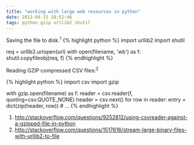 ```yaml
---
title: "working with large web resources in python"
date: 2013-04-15 18:52:46
tags: python gzip urllib2 shutil
---
```


<p>
Saving the file to disk.<sup>1</sup>
{% highlight python %}
import urllib2
import shutil

req = urllib2.urlopen(url)
with open(filename, 'wb') as f:
  shutil.copyfileobj(req, f)
{% endhighlight %}
</p>

<p>
Reading GZIP compressed CSV files:<sup>2</sup>

{% highlight python %}
import csv
import gzip

with gzip.open(filename) as f:
  reader = csv.reader(f, quoting=csv.QUOTE_NONE)
  header = csv.next()
  for row in reader:
    entry = dict(zip(header, row))
    # ...
{% endhighlight %}
</p>

<p>
<ol>
<li>
<a href="http://stackoverflow.com/questions/9252812/using-csvreader-against-a-gzipped-file-in-python">http://stackoverflow.com/questions/9252812/using-csvreader-against-a-gzipped-file-in-python</a>
</li>
<li>
<a href="http://stackoverflow.com/questions/1517616/stream-large-binary-files-with-urllib2-to-file">http://stackoverflow.com/questions/1517616/stream-large-binary-files-with-urllib2-to-file</a>
</li>
</ol>
</p>
